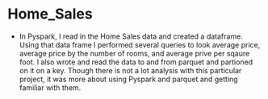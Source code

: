 # Home_Sales

* In Pyspark, I read in the Home Sales data and created a dataframe. Using that data frame I performed several queries to look average price, average price by the number of rooms, and average prive per sqaure foot. I also wrote and read the data to and from parquet and partioned on it on a key. Though there is not a lot analysis with this particular project, it was more about using Pyspark and parquet and getting familiar with them. 
